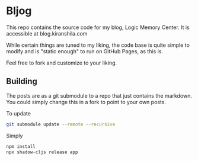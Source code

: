 # Bljog

This repo contains the source code for my blog, Logic Memory Center. It is
accessible at blog.kiranshila.com

While certain things are tuned to my liking, the code base is quite simple to modify and
is "static enough" to run on GitHub Pages, as this is.

Feel free to fork and customize to your liking.

## Building

The posts are as a git submodule to a repo that just contains the markdown. You
could simply change this in a fork to point to your own posts.

To update

```bash
git submodule update --remote --recursive
```

Simply

```bash
npm install
npx shadow-cljs release app
```
